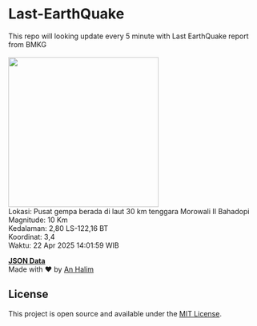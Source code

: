 # Last-EarthQuake
This repo will looking update every 5 minute with Last EarthQuake report from BMKG
<br>
<br>
<img src="undefined" width="300"/>
<br>
Lokasi: Pusat gempa berada di laut 30 km tenggara Morowali  II Bahadopi <br>
Magnitude: 10 Km <br>
Kedalaman: 2,80 LS-122,16 BT <br>
Koordinat: 3,4 <br>
Waktu: 22 Apr 2025 14:01:59 WIB <br>

<a href="./data/data.json">**JSON Data**</a>
<br>
Made with ❤️ by <a href="https://github.com/an-halim">An Halim</a>
## License

This project is open source and available under the [MIT License](LICENSE).
